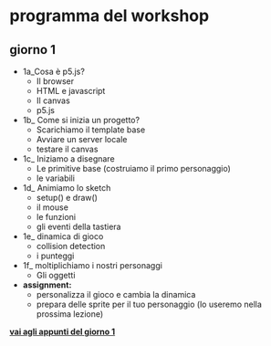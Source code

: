 # programma del workshop

## giorno 1
  - 1a_Cosa è p5.js?
    - Il browser
    - HTML e javascript
    - Il canvas
    - p5.js
  - 1b_ Come si inizia un progetto?
    - Scarichiamo il template base
    - Avviare un server locale
    - testare il canvas
  - 1c_ Iniziamo a disegnare
    - Le primitive base (costruiamo il primo personaggio)
    - le variabili
  - 1d_ Animiamo lo sketch
    - setup() e draw()
    - il mouse
    - le funzioni
    - gli eventi della tastiera
  - 1e_ dinamica di gioco
    - collision detection
    - i punteggi
  - 1f_ moltiplichiamo i nostri personaggi
    - Gli oggetti
  - **assignment:**
    - personalizza il gioco e cambia la dinamica
    - prepara delle sprite per il tuo personaggio (lo useremo nella prossima lezione)

[**vai agli appunti del giorno 1**](https://lorenzoromagnoli.github.io/p5js_workshop/giorno1/parte1-setup.html)
